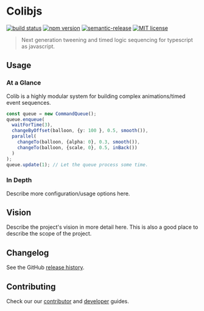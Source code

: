 # Colibjs

[![build status](https://cloud.drone.io/api/badges/twobulls/colib/status.svg)](https://cloud.drone.io/twobulls/colib)
[![npm version](https://badge.fury.io/js/colib.svg)](https://badge.fury.io/js/colib)
[![semantic-release](https://img.shields.io/badge/%20%20%F0%9F%93%A6%F0%9F%9A%80-semantic--release-e10079.svg)](https://github.com/semantic-release/semantic-release)
[![MIT license](https://img.shields.io/badge/License-Apache%202.0-blue.svg)](LICENSE.md)

> Next generation tweening and timed logic sequencing for typescript as javascript.

## Usage

### At a Glance

Colib is a highly modular system for building complex animations/timed event sequences.

```typescript
const queue = new CommandQueue();
queue.enqueue(
  waitForTime(3),
  changeByOffset(balloon, {y: 100 }, 0.5, smooth()),
  parallel(
    changeTo(balloon, {alpha: 0}, 0.3, smooth()),
    changeTo(balloon, {scale, 0}, 0.5, inBack())
  )
);
queue.update(1); // Let the queue process some time.
```

### In Depth

Describe more configuration/usage options here.

## Vision

Describe the project's vision in more detail here. This is also a good place to describe the scope of the project.

## Changelog

See the GitHub [release history](https://github.com/twobulls/your-lib/releases).

## Contributing

Check our our [contributor](CONTRIBUTING.md) and [developer](DEVELOPER.md) guides.
